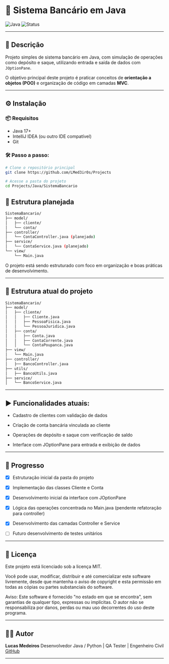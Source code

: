 # 🏦 Sistema Bancário em Java

![Java](https://img.shields.io/badge/Java-17-blue)
![Status](https://img.shields.io/badge/status-em%20desenvolvimento-yellow)

---

## 📌 Descrição

Projeto simples de sistema bancário em Java, com simulação de operações como depósito e saque, utilizando entrada e saída de dados com `JOptionPane`.

O objetivo principal deste projeto é praticar conceitos de **orientação a objetos (POO)** e organização de código em camadas **MVC**.

---

## ⚙️ Instalação

### 📦 Requisitos

* Java 17+
* IntelliJ IDEA (ou outro IDE compatível)
* Git

### 🛠 Passo a passo:

```bash
# Clone o repositório principal
git clone https://github.com/LMed3ir0s/Projects

# Acesse a pasta do projeto
cd Projects/Java/SistemaBancario

```

## 📂 Estrutura planejada
```bash
SistemaBancario/
├── model/
│   ├── cliente/
│   └── conta/
├── controller/
│   └── ContaController.java (planejado)
├── service/
│   └── ContaService.java (planejado)
└── view/
    └── Main.java
```
O projeto está sendo estruturado com foco em organização e boas práticas de desenvolvimento.

---

## 📂 Estrutura atual do projeto

```bash
SistemaBancario/
├── model/
│   ├── cliente/
│   │   ├── Cliente.java
│   │   ├── PessoaFisica.java
│   │   └── PessoaJuridica.java
│   ├── conta/
│   │   ├── Conta.java
│   │   ├── ContaCorrente.java
│   │   └── ContaPoupanca.java
├── view/
│   └── Main.java
├── controller/
│   ├── BancoController.java
├── utils/
│   ├── BancoUtils.java
├── service/
│   └── BancoService.java

```
---

## ▶️ Funcionalidades atuais:
- Cadastro de clientes com validação de dados

- Criação de conta bancária vinculada ao cliente

- Operações de depósito e saque com verificação de saldo

- Interface com JOptionPane para entrada e exibição de dados

---

## 🧪 Progresso

* [x] Estruturação inicial da pasta do projeto

* [x] Implementação das classes Cliente e Conta

* [x] Desenvolvimento inicial da interface com JOptionPane

* [x] Lógica das operações concentrada no Main.java (pendente refatoração para controller)

* [x] Desenvolvimento das camadas Controller e Service

* [ ] Futuro desenvolvimento de testes unitários

---

## 📄 Licença

Este projeto está licenciado sob a licença MIT.

Você pode usar, modificar, distribuir e até comercializar este software livremente, desde que mantenha o aviso de copyright e esta permissão em todas as cópias ou partes substanciais do software.

Aviso:
Este software é fornecido "no estado em que se encontra", sem garantias de qualquer tipo, expressas ou implícitas.
O autor não se responsabiliza por danos, perdas ou mau uso decorrentes do uso deste programa.

---

## 👨‍💻 Autor

**Lucas Medeiros**
Desenvolvedor Java / Python | QA Tester | Engenheiro Civil
[GitHub](https://github.com/LMed3ir0s)

---